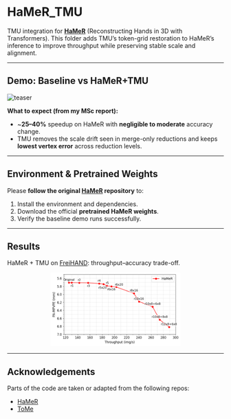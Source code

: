 # HaMeR_TMU

TMU integration for **[HaMeR](https://github.com/geopavlakos/hamer)** (Reconstructing Hands in 3D with Transformers). This folder adds TMU’s token-grid restoration to HaMeR’s inference to improve throughput while preserving stable scale and alignment.

---

## Demo: Baseline vs HaMeR+TMU

![teaser](assets/TMU_HaMeR.png)


**What to expect (from my MSc report):**
- ~**25–40%** speedup on HaMeR with **negligible to moderate** accuracy change.
- TMU removes the scale drift seen in merge-only reductions and keeps **lowest vertex error** across reduction levels.

---

## Environment & Pretrained Weights

Please **follow the original [HaMeR](https://github.com/geopavlakos/hamer) repository** to:
1. Install the environment and dependencies.
2. Download the official **pretrained HaMeR weights**.
3. Verify the baseline demo runs successfully.

---
## Results

HaMeR + TMU on [FreiHAND](https://lmb.informatik.uni-freiburg.de/resources/datasets/FreihandDataset.en.html): throughput–accuracy trade-off.

<p align="center">
  <img src="assets/HaMeR_r_curve.png" style="width:60%;max-width:900px;">
</p>

---

## Acknowledgements
Parts of the code are taken or adapted from the following repos:
- [HaMeR](https://github.com/geopavlakos/hamer)
- [ToMe](https://github.com/facebookresearch/ToMe)


